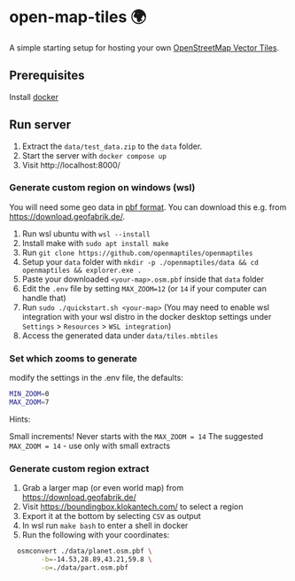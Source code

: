 # open-map-tiles 🌍
A simple starting setup for hosting your own [OpenStreetMap Vector Tiles](https://openmaptiles.org/).

## Prerequisites
Install [docker](https://www.docker.com/products/docker-desktop/)

## Run server

1. Extract the `data/test_data.zip` to the `data` folder.
2. Start the server with `docker compose up`
3. Visit http://localhost:8000/

### Generate custom region on windows (wsl)

You will need some geo data in [pbf format](https://wiki.openstreetmap.org/wiki/PBF_Format). You can download this e.g. from https://download.geofabrik.de/.

1. Run wsl ubuntu with `wsl --install`
2. Install make with `sudo apt install make`
3. Run `git clone https://github.com/openmaptiles/openmaptiles`
4. Setup your `data` folder with `mkdir -p ./openmaptiles/data && cd openmaptiles && explorer.exe .`
5. Paste your downloaded `<your-map>.osm.pbf` inside that `data` folder
6. Edit the `.env` file by setting `MAX_ZOOM=12` (or `14` if your computer can handle that)
7. Run `sudo ./quickstart.sh <your-map>` (You may need to enable wsl integration with your wsl distro in the docker desktop settings under `Settings` > `Resources` > `WSL integration`)
8. Access the generated data under `data/tiles.mbtiles`

### Set which zooms to generate
modify the settings in the .env file, the defaults:

```bash
MIN_ZOOM=0
MAX_ZOOM=7
```

Hints:

Small increments! Never starts with the `MAX_ZOOM = 14`
The suggested `MAX_ZOOM = 14` - use only with small extracts

### Generate custom region extract
1. Grab a larger map (or even world map) from https://download.geofabrik.de/
2. Visit https://boundingbox.klokantech.com/ to select a region
3. Export it at the bottom by selecting `CSV` as output
4. In wsl run `make bash` to enter a shell in docker
5. Run the following with your coordinates:
```bash
  osmconvert ./data/planet.osm.pbf \
        -b=-14.53,28.89,43.21,59.8 \
        -o=./data/part.osm.pbf
  ```
